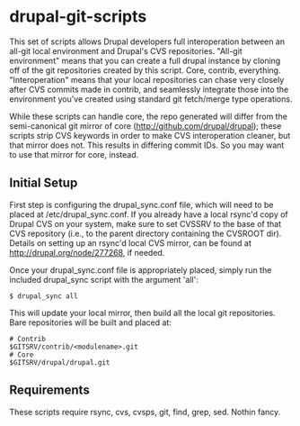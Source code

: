 # drupal-git-scripts #

This set of scripts allows Drupal developers full interoperation between an 
all-git local environment and Drupal's CVS repositories. "All-git environment"
means that you can create a full drupal instance by cloning off of the git 
repositories created by this script. Core, contrib, everything.
"Interoperation" means that your local repositories can chase very closely
after CVS commits made in contrib, and seamlessly integrate those into the
environment you've created using standard git fetch/merge type operations.

While these scripts can handle core, the repo generated will differ from the
semi-canonical git mirror of core (http://github.com/drupal/drupal); these 
scripts strip CVS keywords in order to make CVS interoperation cleaner, but
that mirror does not. This results in differing commit IDs. So you may want
to use that mirror for core, instead.

## Initial Setup ##

First step is configuring the drupal_sync.conf file, which will need to be
placed at /etc/drupal_sync.conf. If you already have a local rsync'd copy
of Drupal CVS on your system, make sure to set CVSSRV to the base of that
CVS repository (i.e., to the parent directory containing the CVSROOT dir).
Details on setting up an rsync'd local CVS mirror, can be found at
http://drupal.org/node/277268, if needed.

Once your drupal_sync.conf file is appropriately placed, simply run the
included drupal_sync script with the argument 'all':

    $ drupal_sync all

This will update your local mirror, then build all the local git repositories.
Bare repositories will be built and placed at:

    # Contrib
    $GITSRV/contrib/<modulename>.git
    # Core
    $GITSRV/drupal/drupal.git

## Requirements ##

These scripts require rsync, cvs, cvsps, git, find, grep, sed. Nothin fancy.
